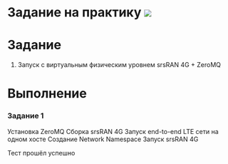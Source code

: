 # Задание на практику ![](https://img.shields.io/badge/Done-green.svg)

# Задание
1. Запуск с виртуальным физическим уровнем srsRAN 4G + ZeroMQ


# Выполнение
### Задание 1

Установка ZeroMQ 
Сборка srsRAN 4G
Запуск end-to-end LTE сети на одном хосте
Создание Network Namespace
Запуск srsRAN 4G

Тест прошёл успешно